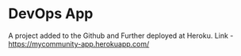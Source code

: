 # DevOps App

A project added to the Github and Further deployed at Heroku.
Link - https://mycommunity-app.herokuapp.com/